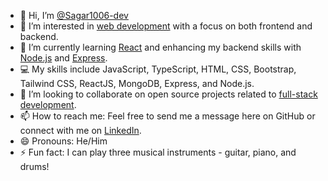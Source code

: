 - 👋 Hi, I’m [@Sagar1006-dev](https://github.com/Sagar1006-dev)
- 👀 I’m interested in [web development](#) with a focus on both frontend and backend.
- 🌱 I’m currently learning [React](#) and enhancing my backend skills with [Node.js](#) and [Express](#).
- 💻 My skills include JavaScript, TypeScript, HTML, CSS, Bootstrap, Tailwind CSS, ReactJS, MongoDB, Express, and Node.js.
- 💞️ I’m looking to collaborate on open source projects related to [full-stack development](#).
- 📫 How to reach me: Feel free to send me a message here on GitHub or connect with me on [LinkedIn](http://linkedin.com/in/sagar-muneshwar-00880529a).
- 😄 Pronouns: He/Him
- ⚡ Fun fact: I can play three musical instruments - guitar, piano, and drums!


<!---
Sagar1006-dev/Sagar1006-dev is a ✨ special ✨ repository because its `README.md` (this file) appears on your GitHub profile.
You can click the Preview link to take a look at your changes.
--->
